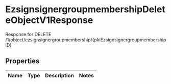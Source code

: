 

# EzsignsignergroupmembershipDeleteObjectV1Response

Response for DELETE /1/object/ezsignsignergroupmembership/{pkiEzsignsignergroupmembershipID}

## Properties

| Name | Type | Description | Notes |
|------------ | ------------- | ------------- | -------------|



